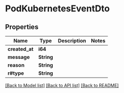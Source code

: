 # PodKubernetesEventDto

## Properties

Name | Type | Description | Notes
------------ | ------------- | ------------- | -------------
**created_at** | **i64** |  | 
**message** | **String** |  | 
**reason** | **String** |  | 
**r#type** | **String** |  | 

[[Back to Model list]](../README.md#documentation-for-models) [[Back to API list]](../README.md#documentation-for-api-endpoints) [[Back to README]](../README.md)


